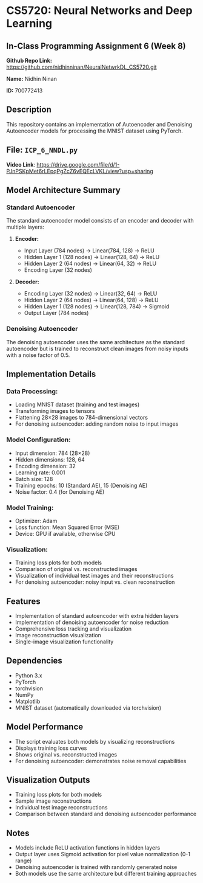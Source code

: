 # CS5720: Neural Networks and Deep Learning
## In-Class Programming Assignment 6 (Week 8)

**Github Repo Link:** https://github.com/nidhinninan/NeuralNetwrkDL_CS5720.git 

**Name:** Nidhin Ninan

**ID:** 700772413

## Description
This repository contains an implementation of Autoencoder and Denoising Autoencoder models for processing the MNIST dataset using PyTorch.

## **File:** `ICP_6_NNDL.py`  
**Video Link**: https://drive.google.com/file/d/1-PJnPSKpMet6rLEpqPgZcZ6vEQEcLVKL/view?usp=sharing

## Model Architecture Summary

### Standard Autoencoder
The standard autoencoder model consists of an encoder and decoder with multiple layers:

1. **Encoder:**
   - Input Layer (784 nodes) → Linear(784, 128) → ReLU
   - Hidden Layer 1 (128 nodes) → Linear(128, 64) → ReLU
   - Hidden Layer 2 (64 nodes) → Linear(64, 32) → ReLU
   - Encoding Layer (32 nodes)

2. **Decoder:**
   - Encoding Layer (32 nodes) → Linear(32, 64) → ReLU
   - Hidden Layer 2 (64 nodes) → Linear(64, 128) → ReLU
   - Hidden Layer 1 (128 nodes) → Linear(128, 784) → Sigmoid
   - Output Layer (784 nodes)

### Denoising Autoencoder
The denoising autoencoder uses the same architecture as the standard autoencoder but is trained to reconstruct clean images from noisy inputs with a noise factor of 0.5.

## Implementation Details

### Data Processing:
- Loading MNIST dataset (training and test images)
- Transforming images to tensors
- Flattening 28×28 images to 784-dimensional vectors
- For denoising autoencoder: adding random noise to input images

### Model Configuration:
- Input dimension: 784 (28×28)
- Hidden dimensions: 128, 64
- Encoding dimension: 32
- Learning rate: 0.001
- Batch size: 128
- Training epochs: 10 (Standard AE), 15 (Denoising AE)
- Noise factor: 0.4 (for Denoising AE)

### Model Training:
- Optimizer: Adam
- Loss function: Mean Squared Error (MSE)
- Device: GPU if available, otherwise CPU

### Visualization:
- Training loss plots for both models
- Comparison of original vs. reconstructed images
- Visualization of individual test images and their reconstructions
- For denoising autoencoder: noisy input vs. clean reconstruction

## Features
- Implementation of standard autoencoder with extra hidden layers
- Implementation of denoising autoencoder for noise reduction
- Comprehensive loss tracking and visualization
- Image reconstruction visualization
- Single-image visualization functionality

## Dependencies
- Python 3.x
- PyTorch
- torchvision
- NumPy
- Matplotlib
- MNIST dataset (automatically downloaded via torchvision)

## Model Performance
- The script evaluates both models by visualizing reconstructions
- Displays training loss curves
- Shows original vs. reconstructed images
- For denoising autoencoder: demonstrates noise removal capabilities

## Visualization Outputs
- Training loss plots for both models
- Sample image reconstructions
- Individual test image reconstructions
- Comparison between standard and denoising autoencoder performance

## Notes
- Models include ReLU activation functions in hidden layers
- Output layer uses Sigmoid activation for pixel value normalization (0-1 range)
- Denoising autoencoder is trained with randomly generated noise
- Both models use the same architecture but different training approaches
